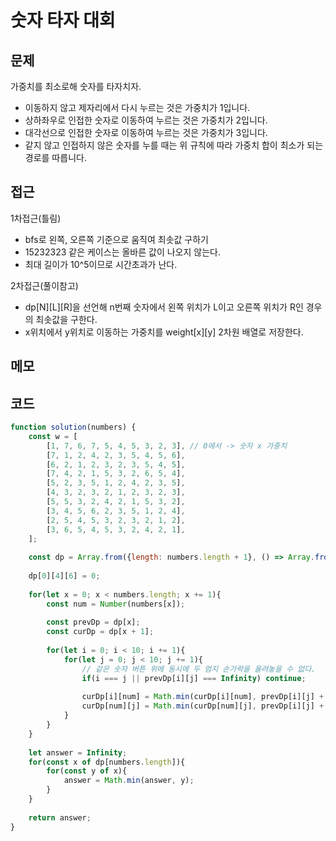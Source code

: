 # 숫자 타자 대회

## 문제
가중치를 최소로해 숫자를 타자치자.

- 이동하지 않고 제자리에서 다시 누르는 것은 가중치가 1입니다.
- 상하좌우로 인접한 숫자로 이동하여 누르는 것은 가중치가 2입니다.
- 대각선으로 인접한 숫자로 이동하여 누르는 것은 가중치가 3입니다.
- 같지 않고 인접하지 않은 숫자를 누를 때는 위 규칙에 따라 가중치 합이 최소가 되는 경로를 따릅니다.

## 접근
1차접근(틀림)
- bfs로 왼쪽, 오른쪽 기준으로 움직여 최솟값 구하기 
- 15232323 같은 케이스는 올바른 값이 나오지 않는다.
- 최대 길이가 10^5이므로 시간초과가 난다. 

2차접근(풀이참고)
- dp[N][L][R]을 선언해 n번째 숫자에서 왼쪽 위치가 L이고 오른쪽 위치가 R인 경우의 최솟값을 구한다.
- x위치에서 y위치로 이동하는 가중치를 weight[x][y] 2차원 배열로 저장한다.

## 메모

## 코드
```jsx
function solution(numbers) {
    const w = [
        [1, 7, 6, 7, 5, 4, 5, 3, 2, 3], // 0에서 -> 숫자 x 가중치
        [7, 1, 2, 4, 2, 3, 5, 4, 5, 6],
        [6, 2, 1, 2, 3, 2, 3, 5, 4, 5],
        [7, 4, 2, 1, 5, 3, 2, 6, 5, 4],
        [5, 2, 3, 5, 1, 2, 4, 2, 3, 5],
        [4, 3, 2, 3, 2, 1, 2, 3, 2, 3],
        [5, 5, 3, 2, 4, 2, 1, 5, 3, 2],
        [3, 4, 5, 6, 2, 3, 5, 1, 2, 4],
        [2, 5, 4, 5, 3, 2, 3, 2, 1, 2],
        [3, 6, 5, 4, 5, 3, 2, 4, 2, 1],
    ];
    
    const dp = Array.from({length: numbers.length + 1}, () => Array.from({length: 10}, () => Array.from({length: 10}, () => Infinity)));
    
    dp[0][4][6] = 0;
    
    for(let x = 0; x < numbers.length; x += 1){
        const num = Number(numbers[x]);
        
        const prevDp = dp[x];
        const curDp = dp[x + 1];
        
        for(let i = 0; i < 10; i += 1){
            for(let j = 0; j < 10; j += 1){
                // 같은 숫자 버튼 위에 동시에 두 엄지 손가락을 올려놓을 수 없다.
                if(i === j || prevDp[i][j] === Infinity) continue;
                
                curDp[i][num] = Math.min(curDp[i][num], prevDp[i][j] + w[j][num]);
                curDp[num][j] = Math.min(curDp[num][j], prevDp[i][j] + w[i][num]);
            }
        }   
    }
    
    let answer = Infinity;
    for(const x of dp[numbers.length]){
        for(const y of x){
            answer = Math.min(answer, y);
        }
    }
    
    return answer;
}
```
